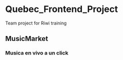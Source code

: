 # Quebec_Frontend_Project
Team project for Riwi training
## MusicMarket
### Musica en vivo a un click

